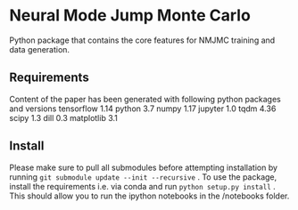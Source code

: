# Neural Mode Jump Monte Carlo

Python package that contains the core features for NMJMC training and data
generation.

## Requirements
Content of the paper has been generated with following python packages and versions
tensorflow 1.14
python 3.7
numpy 1.17
jupyter 1.0
tqdm 4.36
scipy 1.3
dill 0.3
matplotlib 3.1

## Install
Please make sure to pull all submodules before attempting installation by running
`
git submodule update --init --recursive
`
.
To use the package, install the requirements i.e. via conda and run 
`
python setup.py install
`
.
This should allow you to run the ipython notebooks in the /notebooks folder.
